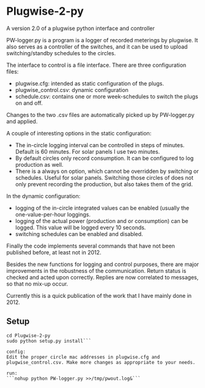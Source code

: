 Plugwise-2-py
=============

A version 2.0 of a plugwise python interface and controller

PW-logger.py is a program is a logger of recorded meterings by plugwise.
It also serves as a controller of the switches, and it can be used to upload
switching/standby schedules to the circles.

The interface to control is a file interface. There are three configuration files:
- plugwise.cfg: intended as static configuration of the plugs.
- plugwise_control.csv: dynamic configuration
- schedule.csv: contains one or more week-schedules to switch the plugs on and off.

Changes to the two .csv files are automatically picked up by PW-logger.py and applied.

A couple of interesting options in the static configuration:
- The in-circle logging interval can be controlled in steps of minutes. Default is 60 minutes. For solar panels I use two minutes.
- By default circles only record consumption. It can be configured to log production as well.
- There is a always on option, which cannot be overridden by switching or schedules. Useful for solar panels. Switching those circles of does not only prevent recording the production, but also takes them of the grid.

In the dynamic configuration:
- logging of the in-circle integrated values can be enabled (usually the one-value-per-hour loggings.
- logging of the actual power (production and or consumption) can  be logged. This value will be logged every 10 seconds.
- switching schedules can be enabled and disabled.

Finally the code implements several commands that have not been published before, at least not in 2012.

Besides the new functions for logging and control purposes, there are major improvements in the robustness of the communication. Return status is checked and acted upon correctly. Replies are now correlated to messages, so that no mix-up occur.

Currently this is a quick publication of the work that I have mainly done in 2012.

Setup
-----
```git clone https://github.com/SevenW/Plugwise-2-py.git
cd Plugwise-2-py
sudo python setup.py install```

config:
Edit the proper circle mac addresses in plugwise.cfg and plugwise_control.csv. Make more changes as appropriate to your needs.

run:
```nohup python PW-logger.py >>/tmp/pwout.log&```

